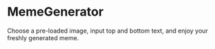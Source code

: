 # MemeGenerator
Choose a pre-loaded image, input top and bottom text, and enjoy your freshly generated meme.
